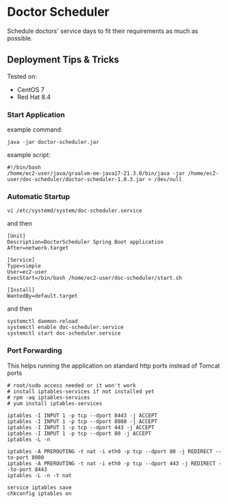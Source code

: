 # Doctor Scheduler
Schedule doctors' service days to fit their requirements as much as possible.

## Deployment Tips & Tricks
Tested on:
* CentOS 7
* Red Hat 8.4

### Start Application
example command:

    java -jar doctor-scheduler.jar

example script:

    #!/bin/bash
    /home/ec2-user/java/graalvm-ee-java17-21.3.0/bin/java -jar /home/ec2-user/doc-scheduler/doctor-scheduler-1.0.3.jar > /dev/null

### Automatic Startup

    vi /etc/systemd/system/doc-scheduler.service

and then

    [Unit]
    Description=DoctorScheduler Spring Boot application
    After=network.target
    
    [Service]
    Type=simple
    User=ec2-user
    ExecStart=/bin/bash /home/ec2-user/doc-scheduler/start.sh
    
    [Install]
    WantedBy=default.target

and then

    systemctl daemon-reload
    systemctl enable doc-scheduler.service
    systemctl start doc-scheduler.service

### Port Forwarding

This helps running the application on standard http ports instead of Tomcat ports

    # root/sudo access needed or it won't work
    # install iptables-services if not installed yet
    # rpm -aq iptables-services
    # yum install iptables-services
    
    iptables -I INPUT 1 -p tcp --dport 8443 -j ACCEPT
    iptables -I INPUT 1 -p tcp --dport 8080 -j ACCEPT
    iptables -I INPUT 1 -p tcp --dport 443 -j ACCEPT
    iptables -I INPUT 1 -p tcp --dport 80 -j ACCEPT
    iptables -L -n
    
    iptables -A PREROUTING -t nat -i eth0 -p tcp --dport 80 -j REDIRECT --to-port 8080
    iptables -A PREROUTING -t nat -i eth0 -p tcp --dport 443 -j REDIRECT --to-port 8443
    iptables -L -n -t nat
    
    service iptables save
    chkconfig iptables on
